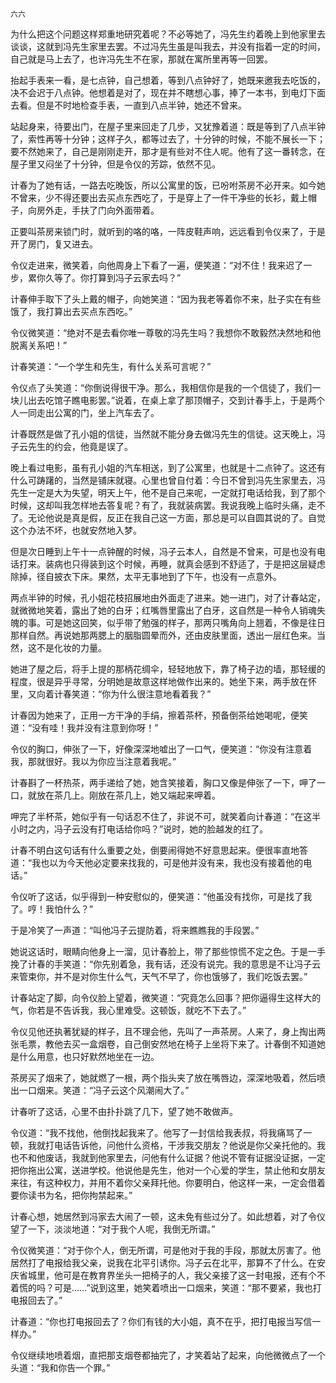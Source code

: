     六六 

   为什么把这个问题这样郑重地研究着呢？不必等她了，冯先生约着晚上到他家里去谈谈，这就到冯先生家里去罢。不过冯先生虽是叫我去，并没有指着一定的时间，自己就是马上去了，也许冯先生不在家，那就在寓所里再等一回罢。

   抬起手表来一看，是七点钟，自己想着，等到八点钟好了，她既来邀我去吃饭的，决不会迟于八点钟。他想着是对了，现在并不瞎想心事，捧了一本书，到电灯下面去看。但是不时地检查手表，一直到八点半钟，她还不曾来。

   站起身来，待要出门，在屋子里来回走了几步，又犹豫着道：既是等到了八点半钟了，索性再等十分钟；这样子久，都等过去了，十分钟的时候，不能不展长一下；要不然她来了，自己是刚刚走开，那才是有些对不住人呢。他有了这一番转念，在屋子里又闷坐了十分钟，但是令仪的芳踪，依然不见。

   计春为了她有话，一路去吃晚饭，所以公寓里的饭，已吩咐茶房不必开来。如今她不曾来，少不得还要出去买点东西吃了，于是穿上了一件干净些的长衫，戴上帽子，向房外走，手扶了门向外面带着。

   正要叫茶房来锁门时，就听到的咯的咯，一阵皮鞋声响，远远看到令仪来了，于是开了房门，复又进去。

   令仪走进来，微笑着，向他周身上下看了一遍，便笑道：“对不住！我来迟了一步，累你久等了。你打算到冯子云家去吗？”

   计春伸手取下了头上戴的帽子，向她笑道：“因为我老等着你不来，肚子实在有些饿了，我打算出去买点东西吃。”

   令仪微笑道：“绝对不是去看你唯一尊敬的冯先生吗？我想你不敢毅然决然地和他脱离关系吧！”

   计春笑道：“一个学生和先生，有什么关系可言呢？”

   令仪点了头笑道：“你倒说得很干净。那么，我相信你是我的一个信徒了，我们一块儿出去吃馆子瞧电影罢。”说着，在桌上拿了那顶帽子，交到计春手上，于是两个人一同走出公寓的门，坐上汽车去了。

   计春既然是做了孔小姐的信徒，当然就不能分身去做冯先生的信徒。这天晚上，冯子云先生的约会，他竟是误了。

   晚上看过电影，虽有孔小姐的汽车相送，到了公寓里，也就是十二点钟了。这还有什么可踌躇的，当然是铺床就寝。心里也曾自付着：今日不曾到冯先生家里去，冯先生一定是大为失望，明天上午，他不是自己来呢，一定就打电话给我，到了那个时候，这却叫我怎样地去答复呢？有了，我就装病罢。我说我晚上临时头痛，走不了。无论他说是真是假，反正在我自己这一方面，那总是可以自圆其说的了。自觉这个办法不坏，也就安然地入梦。

   但是次日睡到上午十一点钟醒的时候，冯子云本人，自然是不曾来，可是也没有电话打来。装病也只得装到这个时候，再睡，就真会感到不舒适了，于是把这层疑虑除掉，径自披衣下床。果然，太平无事地到了下午，也没有一点意外。

   两点半钟的时候，孔小姐花枝招展地由外面走了进来。她一进门，对了计春站定，就微微地笑着，露出了她的白牙；红嘴唇里露出了白牙，这自然是一种令人销魂失魄的事。可是她这回笑，似乎带了勉强的样子，那两只嘴角向上翘着，不像是往日那样自然。再说她那两腮上的胭脂圆晕而外，还由皮肤里面，透出一层红色来。当然，这不是化妆的力量。

   她进了屋之后，将手上提的那柄花绸伞，轻轻地放下，靠了椅子边的墙，那轻缓的程度，很是异乎寻常，分明她是故意这样地做作出来的。她坐下来，两手放在怀里，又向着计春笑道：“你为什么很注意地看着我？”

   计春因为她来了，正用一方干净的手绢，擦着茶杯，预备倒茶给她喝呢，便笑道：“没有哇！我并没有注意到你呀！”

   令仪的胸口，伸张了一下，好像深深地嘘出了一口气，便笑道：“你没有注意着我，那就很好。我以为你应当注意着我呢。”

   计春斟了一杯热茶，两手递给了她，她含笑接着，胸口又像是伸张了一下，呷了一口，就放在茶几上。刚放在茶几上，她又端起来呷着。

   呷完了半杯茶，她似乎有一句话忍不住了，非说不可，就笑着向计春道：“在这半小时之内，冯子云没有打电话给你吗？”说时，她的脸越发的红了。

   计春不明白这句话有什么重要之处，倒要闹得她不好意思起来。便很率直地答道：“我也以为今天他必定要来找我的，可是他并没有来，我也没有接着他的电话。”

   令仪听了这话，似乎得到一种安慰似的，便笑道：“他虽没有找你，可是找了我了。哼！我怕什么？”

   于是冷笑了一声道：“叫他冯子云提防着，将来瞧瞧我的手段罢。”

   她说这话时，眼睛向他身上一溜，见计春脸上，带了那些惊慌不定之色。于是一手挽了计春的手笑道：“你先别着急，我有话，还没有说完。我的意思是不让冯子云来管束你，并不是对你生什么气，天气不早了，你也饿够了，我们吃饭去罢。”

   计春站定了脚，向令仪脸上望着，微笑道：“究竟怎么回事？把你逼得生这样大的气，你若是不告诉我，我心里难受。这顿饭，就吃不下去了。”

   令仪见他还执著犹疑的样子，且不理会他，先叫了一声茶房。人来了，身上掏出两张毛票，教他去买一盒烟卷，自己倒安然地在椅子上坐将下来了。计春倒不知道她是什么用意，也只好默然地坐在一边。

   茶房买了烟来了，她就燃了一根，两个指头夹了放在嘴唇边，深深地吸着，然后喷出一口烟来。笑道：“冯子云这个风潮闹大了。”

   计春听了这话，心里不由扑扑跳了几下，望了她不敢做声。

   令仪道：“我不找他，他倒找起我来了。他写了一封信给我表叔，将我痛骂了一顿，我就打电话告诉他，问他什么资格，干涉我交朋友？他说是你父亲托他的。我也不和他废话，我就到他家里去，问他有什么证据？他说不管有证据没证据，一定把你拖出公寓，送进学校。他说他是先生，他对一个心爱的学生，禁止他和女朋友来往，有这种权力，并用不着你父亲拜托他。你要明白，他这样一来，一定会借着要你读书为名，把你拘禁起来。”

   计春心想，她居然到冯家去大闹了一顿，这未免有些过分了。如此想着，对了令仪望了一下，淡淡地道：“对于我个人呢，我倒无所谓。”

   令仪微笑道：“对于你个人，倒无所谓，可是他对于我的手段，那就太厉害了。他居然打了电报给我父亲，说我在北平引诱你。冯子云在北平，那算不了什么。在安庆省城里，他可是在教育界坐头一把椅子的人，我父亲接了这一封电报，还有个不着慌的吗？可是……”说到这里，她笑着喷出一口烟来，笑道：“那不要紧，我也打电报回去了。”

   计春道：“你也打电报回去了？你们有钱的大小姐，真不在乎，把打电报当写信一样办。”

   令仪继续地喷着烟，直把那支烟卷都抽完了，才笑着站了起来，向他微微点了一个头道：“我和你告一个罪。”

